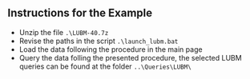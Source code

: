 ## Instructions for the Example

- Unzip the file `.\LUBM-40.7z`
- Revise the paths in the script `.\launch_lubm.bat`
- Load the data following the procedure in the main page
- Query the data folling the presented procedure, the selected LUBM queries can be found at the folder `..\Queries\LUBM\`
